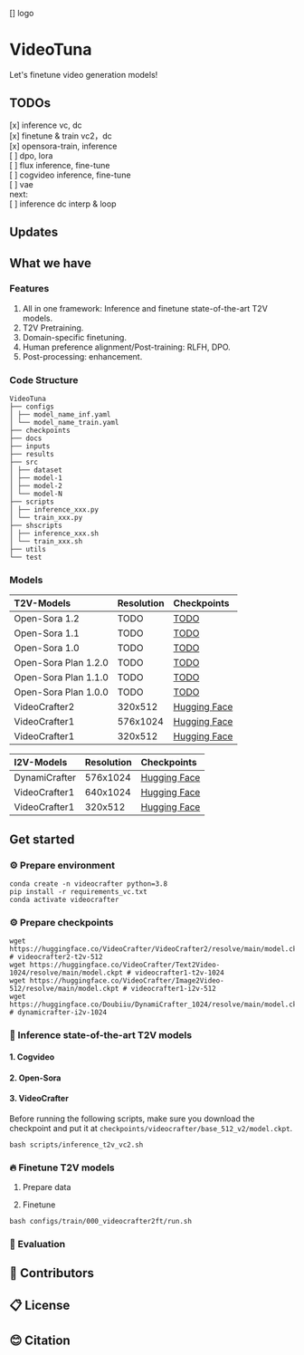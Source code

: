 [] logo

# VideoTuna
Let's finetune video generation models!

## TODOs
[x] inference vc, dc   
[x] finetune & train vc2，dc   
[x] opensora-train, inference  
[ ] dpo, lora  
[ ] flux inference, fine-tune  
[ ] cogvideo inference, fine-tune  
[ ] vae  
next:  
[ ] inference dc interp & loop  

## Updates

## What we have
### Features
1. All in one framework: Inference and finetune state-of-the-art T2V models.
2. T2V Pretraining.
1. Domain-specific finetuning.
1. Human preference alignment/Post-training: RLFH, DPO.
1. Post-processing: enhancement.

### Code Structure
```
VideoTuna
├── configs
│ ├── model_name_inf.yaml
│ └── model_name_train.yaml
├── checkpoints
├── docs
├── inputs
├── results
├── src
│ ├── dataset
│ ├── model-1
│ ├── model-2
│ └── model-N
├── scripts
│ ├── inference_xxx.py
│ └── train_xxx.py
├── shscripts
│ ├── inference_xxx.sh
│ └── train_xxx.sh
├── utils
└── test

```

### Models

|T2V-Models|Resolution|Checkpoints|
|:---------|:---------|:--------|
|Open-Sora 1.2|TODO|[TODO](https://huggingface.co/VideoCrafter/VideoCrafter2/blob/main/model.ckpt)
|Open-Sora 1.1|TODO|[TODO](https://huggingface.co/VideoCrafter/VideoCrafter2/blob/main/model.ckpt)
|Open-Sora 1.0|TODO|[TODO](https://huggingface.co/VideoCrafter/VideoCrafter2/blob/main/model.ckpt)
|Open-Sora Plan 1.2.0|TODO|[TODO](https://huggingface.co/VideoCrafter/VideoCrafter2/blob/main/model.ckpt)
|Open-Sora Plan 1.1.0|TODO|[TODO](https://huggingface.co/VideoCrafter/VideoCrafter2/blob/main/model.ckpt)
|Open-Sora Plan 1.0.0|TODO|[TODO](https://huggingface.co/VideoCrafter/VideoCrafter2/blob/main/model.ckpt)
|VideoCrafter2|320x512|[Hugging Face](https://huggingface.co/VideoCrafter/VideoCrafter2/blob/main/model.ckpt)
|VideoCrafter1|576x1024|[Hugging Face](https://huggingface.co/VideoCrafter/Text2Video-1024/blob/main/model.ckpt)
|VideoCrafter1|320x512|[Hugging Face](https://huggingface.co/VideoCrafter/Text2Video-512/blob/main/model.ckpt)

|I2V-Models|Resolution|Checkpoints|
|:---------|:---------|:--------|
|DynamiCrafter|576x1024|[Hugging Face](https://huggingface.co/Doubiiu/DynamiCrafter_1024/blob/main/model.ckpt)|
|VideoCrafter1|640x1024|[Hugging Face](https://huggingface.co/Doubiiu/DynamiCrafter_1024/blob/main/model.ckpt)|
|VideoCrafter1|320x512|[Hugging Face](https://huggingface.co/VideoCrafter/Image2Video-512/blob/main/model.ckpt)|xG



## Get started

### ⚙️ Prepare environment
```
conda create -n videocrafter python=3.8
pip install -r requirements_vc.txt
conda activate videocrafter
```

### ⚙️ Prepare checkpoints
```
wget https://huggingface.co/VideoCrafter/VideoCrafter2/resolve/main/model.ckpt   # videocrafter2-t2v-512
wget https://huggingface.co/VideoCrafter/Text2Video-1024/resolve/main/model.ckpt # videocrafter1-t2v-1024
wget https://huggingface.co/VideoCrafter/Image2Video-512/resolve/main/model.ckpt # videocrafter1-i2v-512
wget https://huggingface.co/Doubiiu/DynamiCrafter_1024/resolve/main/model.ckpt   # dynamicrafter-i2v-1024

```

### 💫 Inference state-of-the-art T2V models
#### 1. Cogvideo
#### 2. Open-Sora

#### 3. VideoCrafter
Before running the following scripts, make sure you download the checkpoint and put it at `checkpoints/videocrafter/base_512_v2/model.ckpt`.
```
bash scripts/inference_t2v_vc2.sh
```


### 🔥 Finetune T2V models
1. Prepare data


2. Finetune  
```
bash configs/train/000_videocrafter2ft/run.sh
```

### 🔮 Evaluation

## 🍻 Contributors

## 📋 License

## 😊 Citation

